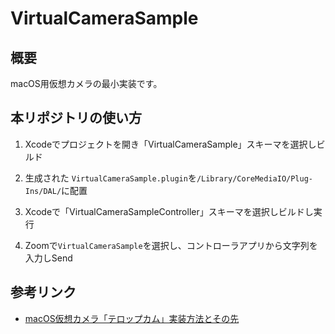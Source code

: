 # VirtualCameraSample

## 概要

macOS用仮想カメラの最小実装です。

## 本リポジトリの使い方

1. Xcodeでプロジェクトを開き「VirtualCameraSample」スキーマを選択しビルド

2. 生成された `VirtualCameraSample.plugin`を`/Library/CoreMediaIO/Plug-Ins/DAL/`に配置

3. Xcodeで「VirtualCameraSampleController」スキーマを選択しビルドし実行

4. Zoomで`VirtualCameraSample`を選択し、コントローラアプリから文字列を入力しSend

## 参考リンク

- [macOS仮想カメラ「テロップカム」実装方法とその先](https://note.com/shm/n/nd5343d2a589a)
